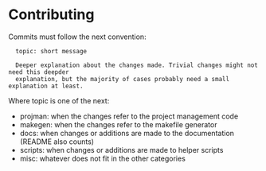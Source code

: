 # Contributing

Commits must follow the next convention:
```
  topic: short message

  Deeper explanation about the changes made. Trivial changes might not need this deepder
  explanation, but the majority of cases probably need a small explanation at least.
```

Where topic is one of the next:

- projman: when the changes refer to the project management code
- makegen: when the changes refer to the makefile generator
- docs: when changes or additions are made to the documentation (README also counts)
- scripts: when changes or additions are made to helper scripts
- misc: whatever does not fit in the other categories
